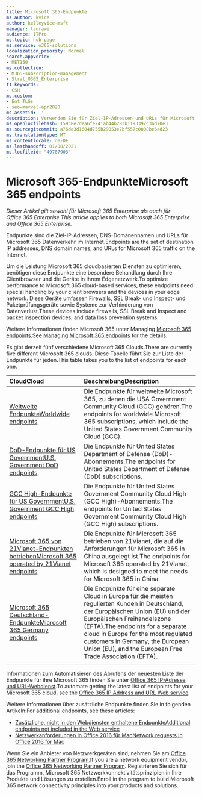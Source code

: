 ```yaml
---
title: Microsoft 365-Endpunkte
ms.author: kvice
author: kelleyvice-msft
manager: laurawi
audience: ITPro
ms.topic: hub-page
ms.service: o365-solutions
localization_priority: Normal
search.appverid:
- MET150
ms.collection:
- M365-subscription-management
- Strat_O365_Enterprise
f1.keywords:
- CSH
ms.custom:
- Ent_TLGs
- seo-marvel-apr2020
ms.assetid: ''
description: Verwenden Sie für Ziel-IP-Adressen und URLs für Microsoft 365 diese Liste von Artikeln für die Internetendpunkte der verschiedenen Microsoft 365 Clouds.
ms.openlocfilehash: 159c8e7dea6fe241ab44b283b1193397c3ad70e3
ms.sourcegitcommit: a76de3d1604d755b29053e7bf557c0008be6ad23
ms.translationtype: MT
ms.contentlocale: de-DE
ms.lasthandoff: 01/08/2021
ms.locfileid: "49787903"
---
```

# <a name="microsoft-365-endpoints"></a><span data-ttu-id="01b1d-103">Microsoft 365-Endpunkte</span><span class="sxs-lookup"><span data-stu-id="01b1d-103">Microsoft 365 endpoints</span></span>

<span data-ttu-id="01b1d-104">*Dieser Artikel gilt sowohl für Microsoft 365 Enterprise als auch für Office 365 Enterprise.*</span><span class="sxs-lookup"><span data-stu-id="01b1d-104">*This article applies to both Microsoft 365 Enterprise and Office 365 Enterprise.*</span></span>

<span data-ttu-id="01b1d-105">Endpunkte sind die Ziel-IP-Adressen, DNS-Domänennamen und URLs für Microsoft 365 Datenverkehr im Internet.</span><span class="sxs-lookup"><span data-stu-id="01b1d-105">Endpoints are the set of destination IP addresses, DNS domain names, and URLs for Microsoft 365 traffic on the Internet.</span></span> 

<span data-ttu-id="01b1d-106">Um die Leistung Microsoft 365 cloudbasierten Diensten zu optimieren, benötigen diese Endpunkte eine besondere Behandlung durch Ihre Clientbrowser und die Geräte in Ihrem Edgenetzwerk.</span><span class="sxs-lookup"><span data-stu-id="01b1d-106">To optimize performance to Microsoft 365 cloud-based services, these endpoints need special handling by your client browsers and the devices in your edge network.</span></span> <span data-ttu-id="01b1d-107">Diese Geräte umfassen Firewalls, SSL Break- und Inspect- und Paketprüfungsgeräte sowie Systeme zur Verhinderung von Datenverlust.</span><span class="sxs-lookup"><span data-stu-id="01b1d-107">These devices include firewalls, SSL Break and Inspect and packet inspection devices, and data loss prevention systems.</span></span>

<span data-ttu-id="01b1d-108">Weitere Informationen finden Microsoft 365 unter Managing [Microsoft 365 endpoints.](managing-office-365-endpoints.md)</span><span class="sxs-lookup"><span data-stu-id="01b1d-108">See [Managing Microsoft 365 endpoints](managing-office-365-endpoints.md) for the details.</span></span>

<span data-ttu-id="01b1d-109">Es gibt derzeit fünf verschiedene Microsoft 365 Clouds.</span><span class="sxs-lookup"><span data-stu-id="01b1d-109">There are currently five different Microsoft 365 clouds.</span></span> <span data-ttu-id="01b1d-110">Diese Tabelle führt Sie zur Liste der Endpunkte für jeden.</span><span class="sxs-lookup"><span data-stu-id="01b1d-110">This table takes you to the list of endpoints for each one.</span></span>

| <span data-ttu-id="01b1d-111">Cloud</span><span class="sxs-lookup"><span data-stu-id="01b1d-111">Cloud</span></span> | <span data-ttu-id="01b1d-112">Beschreibung</span><span class="sxs-lookup"><span data-stu-id="01b1d-112">Description</span></span> |
|:-------|:-----|
| [<span data-ttu-id="01b1d-113">Weltweite Endpunkte</span><span class="sxs-lookup"><span data-stu-id="01b1d-113">Worldwide endpoints</span></span>](urls-and-ip-address-ranges.md) | <span data-ttu-id="01b1d-114">Die Endpunkte für weltweite Microsoft 365, zu denen die USA Government Community Cloud (GCC) gehören.</span><span class="sxs-lookup"><span data-stu-id="01b1d-114">The endpoints for worldwide Microsoft 365 subscriptions, which include the United States Government Community Cloud (GCC).</span></span> |
| [<span data-ttu-id="01b1d-115">DoD-Endpunkte für US Government</span><span class="sxs-lookup"><span data-stu-id="01b1d-115">U.S. Government DoD endpoints</span></span>](microsoft-365-u-s-government-dod-endpoints.md) | <span data-ttu-id="01b1d-116">Die Endpunkte für United States Department of Defense (DoD)-Abonnements.</span><span class="sxs-lookup"><span data-stu-id="01b1d-116">The endpoints for United States Department of Defense (DoD) subscriptions.</span></span> |
| [<span data-ttu-id="01b1d-117">GCC High-Endpunkte für US Government</span><span class="sxs-lookup"><span data-stu-id="01b1d-117">U.S. Government GCC High endpoints</span></span>](microsoft-365-u-s-government-gcc-high-endpoints.md) | <span data-ttu-id="01b1d-118">Die Endpunkte für United States Government Community Cloud High (GCC High)-Abonnements.</span><span class="sxs-lookup"><span data-stu-id="01b1d-118">The endpoints for United States Government Community Cloud High (GCC High) subscriptions.</span></span> |
| [<span data-ttu-id="01b1d-119">Microsoft 365 von 21Vianet-Endpunkten betrieben</span><span class="sxs-lookup"><span data-stu-id="01b1d-119">Microsoft 365 operated by 21Vianet endpoints</span></span>](urls-and-ip-address-ranges-21vianet.md) | <span data-ttu-id="01b1d-120">Die Endpunkte für Microsoft 365 betrieben von 21Vianet, die auf die Anforderungen für Microsoft 365 in China ausgelegt ist.</span><span class="sxs-lookup"><span data-stu-id="01b1d-120">The endpoints for Microsoft 365 operated by 21Vianet, which is designed to meet the needs for Microsoft 365 in China.</span></span> |
| [<span data-ttu-id="01b1d-121">Microsoft 365 Deutschland-Endpunkte</span><span class="sxs-lookup"><span data-stu-id="01b1d-121">Microsoft 365 Germany endpoints</span></span>](microsoft-365-germany-endpoints.md) | <span data-ttu-id="01b1d-122">Die Endpunkte für eine separate Cloud in Europa für die meisten regulierten Kunden in Deutschland, der Europäischen Union (EU) und der Europäischen Freihandelszone (EFTA).</span><span class="sxs-lookup"><span data-stu-id="01b1d-122">The endpoints for a separate cloud in Europe for the most regulated customers in Germany, the European Union (EU), and the European Free Trade Association (EFTA).</span></span> |
|||

<span data-ttu-id="01b1d-123">Informationen zum Automatisieren des Abrufens der neuesten Liste der Endpunkte für ihre Microsoft 365 finden Sie unter [Office 365 IP-Adresse und URL-Webdienst](microsoft-365-ip-web-service.md).</span><span class="sxs-lookup"><span data-stu-id="01b1d-123">To automate getting the latest list of endpoints for your Microsoft 365 cloud, see the [Office 365 IP Address and URL Web service](microsoft-365-ip-web-service.md).</span></span>

<span data-ttu-id="01b1d-124">Weitere Informationen über zusätzliche Endpunkte finden Sie in folgenden Artikeln:</span><span class="sxs-lookup"><span data-stu-id="01b1d-124">For additional endpoints, see these articles:</span></span>

- [<span data-ttu-id="01b1d-125">Zusätzliche, nicht in den Webdiensten enthaltene Endpunkte</span><span class="sxs-lookup"><span data-stu-id="01b1d-125">Additional endpoints not included in the Web service</span></span>](additional-office365-ip-addresses-and-urls.md)
- [<span data-ttu-id="01b1d-126">Netzwerkanforderungen in Office 2016 für Mac</span><span class="sxs-lookup"><span data-stu-id="01b1d-126">Network requests in Office 2016 for Mac</span></span>](network-requests-in-office-2016-for-mac.md)

<span data-ttu-id="01b1d-127">Wenn Sie ein Anbieter von Netzwerkgeräten sind, nehmen Sie am [Office 365 Networking Partner Program.](microsoft-365-networking-partner-program.md)</span><span class="sxs-lookup"><span data-stu-id="01b1d-127">If you are a network equipment vendor, join the [Office 365 Networking Partner Program](microsoft-365-networking-partner-program.md).</span></span> <span data-ttu-id="01b1d-128">Registrieren Sie sich für das Programm, Microsoft 365 Netzwerkkonnektivitätsprinzipien in Ihre Produkte und Lösungen zu erstellen.</span><span class="sxs-lookup"><span data-stu-id="01b1d-128">Enroll in the program to build Microsoft 365 network connectivity principles into your products and solutions.</span></span> 
